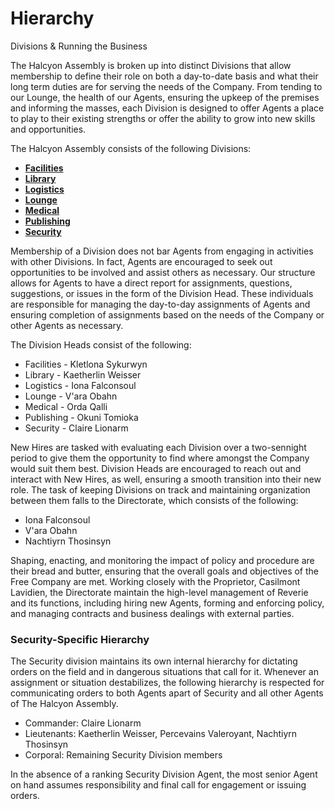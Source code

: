 <div id="title">
  <h1>Hierarchy</h1>
  <p>Divisions & Running the Business</p>
</div>

The Halcyon Assembly is broken up into distinct Divisions that allow membership to define their role on both a day-to-date basis and what their long term duties are for serving the needs of the Company. From tending to our Lounge, the health of our Agents, ensuring the upkeep of the premises and informing the masses, each Division is designed to offer Agents a place to play to their existing strengths or offer the ability to grow into new skills and opportunities.

The Halcyon Assembly consists of the following Divisions:

* **[Facilities](https://halcyon-assembly.enjin.com//facilities)**
* **[Library](https://halcyon-assembly.enjin.com//library)**
* **[Logistics](https://halcyon-assembly.enjin.com//logistics)**
* **[Lounge](https://halcyon-assembly.enjin.com//lounge)**
* **[Medical](https://halcyon-assembly.enjin.com//medical)**
* **[Publishing](https://halcyon-assembly.enjin.com/m/publishing)**
* **[Security](https://halcyon-assembly.enjin.com//security)**

Membership of a Division does not bar Agents from engaging in activities with other Divisions. In fact, Agents are encouraged to seek out opportunities to be involved and assist others as necessary. Our structure allows for Agents to have a direct report for assignments, questions, suggestions, or issues in the form of the Division Head. These individuals are responsible for managing the day-to-day assignments of Agents and ensuring completion of assignments based on the needs of the Company or other Agents as necessary.

The Division Heads consist of the following:

* Facilities - Kletlona Sykurwyn
* Library - Kaetherlin Weisser
* Logistics - Iona Falconsoul
* Lounge - V'ara Obahn
* Medical - Orda Qalli
* Publishing - Okuni Tomioka
* Security - Claire Lionarm

New Hires are tasked with evaluating each Division over a two-sennight period to give them the opportunity to find where amongst the Company would suit them best. Division Heads are encouraged to reach out and interact with New Hires, as well, ensuring a smooth transition into their new role. The task of keeping Divisions on track and maintaining organization between them falls to the Directorate, which consists of the following:

* Iona Falconsoul
* V'ara Obahn
* Nachtiyrn Thosinsyn

Shaping, enacting, and monitoring the impact of policy and procedure are their bread and butter, ensuring that the overall goals and objectives of the Free Company are met. Working closely with the Proprietor, Casilmont Lavidien, the Directorate maintain the high-level management of Reverie and its functions, including hiring new Agents, forming and enforcing policy, and managing contracts and business dealings with external parties.

### Security-Specific Hierarchy
The Security division maintains its own internal hierarchy for dictating orders on the field and in dangerous situations that call for it. Whenever an assignment or situation destabilizes, the following hierarchy is respected for communicating orders to both Agents apart of Security and all other Agents of The Halcyon Assembly.
* Commander: Claire Lionarm
* Lieutenants: Kaetherlin Weisser, Percevains Valeroyant, Nachtiyrn Thosinsyn
* Corporal: Remaining Security Division members

In the absence of a ranking Security Division Agent, the most senior Agent on hand assumes responsibility and final call for engagement or issuing orders.
